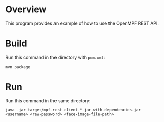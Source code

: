 # Overview

This program provides an example of how to use the OpenMPF REST API.

# Build

Run this command in the directory with `pom.xml`:

`mvn package`

# Run

Run this command in the same directory:

`java -jar target/mpf-rest-client-*-jar-with-dependencies.jar <username> <raw-password> <face-image-file-path>`